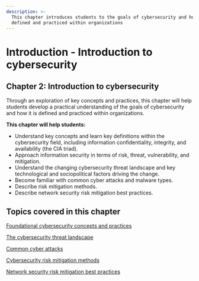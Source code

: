 ```yaml
---
description: >-
  This chapter introduces students to the goals of cybersecurity and how it is
  defined and practiced within organizations
---
```


# Introduction - Introduction to cybersecurity

## Chapter 2: Introduction to cybersecurity

Through an exploration of key concepts and practices, this chapter will help students develop a practical understanding of the goals of cybersecurity and how it is defined and practiced within organizations.

**This chapter will help students:**

* Understand key concepts and learn key definitions within the cybersecurity field, including information confidentiality, integrity, and availability (the CIA triad).
* Approach information security in terms of risk, threat, vulnerability, and mitigation.
* Understand the changing cybersecurity threat landscape and key technological and sociopolitical factors driving the change.
* Become familiar with common cyber attacks and malware types.
* Describe risk mitigation methods.
* Describe network security risk mitigation best practices.

## Topics covered in this chapter

[Foundational cybersecurity concepts and practices](foundational-cybersecurity-concepts-and-practices.md)

[The cybersecurity threat landscape](the-cybersecurity-threat-landscape.md)

[Common cyber attacks](common-cyber-attacks.md)

[Cybersecurity risk mitigation methods](cybersecurity-risk-mitigation-methods.md)

[Network security risk mitigation best practices](broken-reference)
